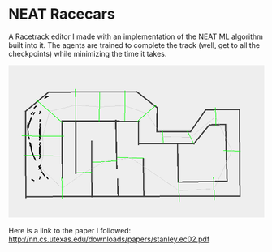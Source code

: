 # NEAT Racecars
 A Racetrack editor I made with an implementation of the NEAT ML algorithm built into it.  The agents are trained to complete the track (well, get to all the checkpoints) while minimizing the time it takes.
 
 ![Demo image of program](https://github.com/Robert-MacWha/NEAT-Racecars/blob/main/assets/Cover%20Image.PNG)
 
Here is a link to the paper I followed: http://nn.cs.utexas.edu/downloads/papers/stanley.ec02.pdf

